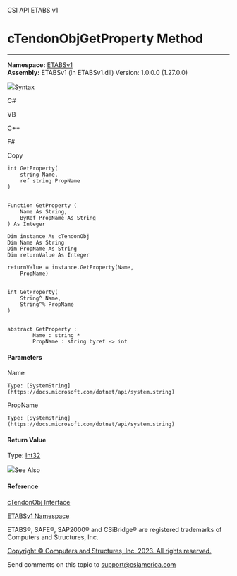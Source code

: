 ﻿

CSI API ETABS v1

# cTendonObjGetProperty Method  
  
---  
  
**Namespace:** [ETABSv1](2780f1b8-2033-5289-2298-1cdb2a7508d9.htm)  
**Assembly:** ETABSv1 (in ETABSv1.dll) Version: 1.0.0.0 (1.27.0.0)

![](../icons/SectionExpanded.png)Syntax

C#

VB

C++

F#

Copy

    
    
    int GetProperty(
    	string Name,
    	ref string PropName
    )
    
    
    Function GetProperty ( 
    	Name As String,
    	ByRef PropName As String
    ) As Integer
    
    Dim instance As cTendonObj
    Dim Name As String
    Dim PropName As String
    Dim returnValue As Integer
    
    returnValue = instance.GetProperty(Name, 
    	PropName)
    
    
    int GetProperty(
    	String^ Name, 
    	String^% PropName
    )
    
    
    abstract GetProperty : 
            Name : string * 
            PropName : string byref -> int 
    

#### Parameters

Name

    Type: [SystemString](https://docs.microsoft.com/dotnet/api/system.string)  

PropName

    Type: [SystemString](https://docs.microsoft.com/dotnet/api/system.string)  

#### Return Value

Type: [Int32](https://docs.microsoft.com/dotnet/api/system.int32)

![](../icons/SectionExpanded.png)See Also

#### Reference

[cTendonObj Interface](753dc190-17d4-bab1-89d0-5d2bf9ce763f.htm)

[ETABSv1 Namespace](2780f1b8-2033-5289-2298-1cdb2a7508d9.htm)

ETABS®, SAFE®, SAP2000® and CSiBridge® are registered trademarks of Computers
and Structures, Inc.  

[Copyright © Computers and Structures, Inc. 2023. All rights
reserved.](http://www.csiamerica.com)

Send comments on this topic to
[support@csiamerica.com](mailto:support%40csiamerica.com?Subject=CSI%20API%20ETABS%20v1)

